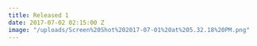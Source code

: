 ```yaml
---
title: Released 1
date: 2017-07-02 02:15:00 Z
image: "/uploads/Screen%20Shot%202017-07-01%20at%205.32.18%20PM.png"
---
```


